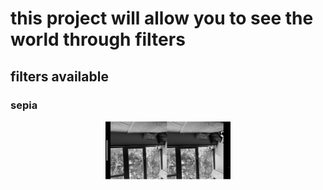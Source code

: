 # this project will allow you to see the world through filters
## filters available
### sepia
<p align="center">
  <img src="images/noir.png" width="200" style="transform: rotate(-180deg);">
</p>

